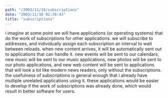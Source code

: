 ```yaml
---
path: "/2003/11/18/subscriptions" 
date: "2003/11/18 02:38:43" 
title: "subscriptions" 
---
```

i imagine at some point we will have applications (or operating systems) that do the work of subscriptions for other applications. we will subscribe to addresses, and individually assign each subscription an interval to wait between reloads. when new content arrives, it will be automatically sent out to applications that can handle it. new events will be sent to our calendars, new music will be sent to our music applications, new photos will be sent to our photo applications, and new web content will be sent to applications that will look a lot like modern news readers, only without the subscriptions. the usefulness of subscriptions is general enough that i already have multiple unrelated applications using it. these applications would be easier to develop if the work of subscriptions was already done, which would result in better software for users.